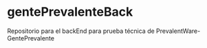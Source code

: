 # gentePrevalenteBack
Repositorio para el backEnd para prueba técnica de PrevalentWare-GentePrevalente
